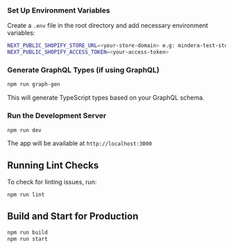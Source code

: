 ### Set Up Environment Variables

Create a `.env` file in the root directory and add necessary environment variables:

```sh
NEXT_PUBLIC_SHOPIFY_STORE_URL=<your-store-domain> e.g: mindera-test-store
NEXT_PUBLIC_SHOPIFY_ACCESS_TOKEN=<your-access-token>
```

### Generate GraphQL Types (if using GraphQL)

```sh
npm run graph-gen
```

This will generate TypeScript types based on your GraphQL schema.

### Run the Development Server

```sh
npm run dev
```

The app will be available at `http://localhost:3000`

## Running Lint Checks

To check for linting issues, run:

```sh
npm run lint
```

## Build and Start for Production

```sh
npm run build
npm run start
```
